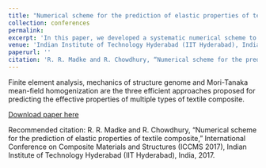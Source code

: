 ```yaml
---
title: "Numerical scheme for the prediction of elastic properties of textile composite"
collection: conferences
permalink: 
excerpt: 'In this paper, we developed a systematic numerical scheme to predict the elastic properties of textile composites. Initially, the representative volume element (RVE) models of carbon fabric composite with different architecture were modelled using TexGen. Secondly, finite element simulations of the developed models have been performed in ABAQUS^{TM} under quasi-static loading and periodic boundary conditions.'
venue: 'Indian Institute of Technology Hyderabad (IIT Hyderabad), India'
paperurl: ''
citation: 'R. R. Madke and R. Chowdhury, “Numerical scheme for the prediction of elastic properties of textile composite,” International Conference on Composite Materials and Structures (ICCMS 2017), Indian Institute of Technology Hyderabad (IIT Hyderabad), India, 2017.'
---
```

Finite element analysis, mechanics of structure genome and Mori-Tanaka mean-field homogenization are the three efficient approaches proposed for predicting the effective properties of multiple types of textile composite.

[Download paper here]()

Recommended citation: R. R. Madke and R. Chowdhury, “Numerical scheme for the prediction of elastic properties of textile composite,” International Conference on Composite Materials and Structures (ICCMS 2017), Indian Institute of Technology Hyderabad (IIT Hyderabad), India, 2017.
